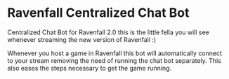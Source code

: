 # Ravenfall Centralized Chat Bot
Centralized Chat Bot for Ravenfall 2.0 this is the little fella you will see whenever streaming the new version of Ravenfall :)

Whenever you host a game in Ravenfall this bot will automatically connect to your stream removing the need of running the chat bot separately. This also eases the steps necessary to get the game running.
